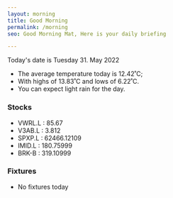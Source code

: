 ```yaml
---
layout: morning
title: Good Morning
permalink: /morning
seo: Good Morning Mat, Here is your daily briefing

---
```


<!-- weather_marker starts -->
<p>Today's date is Tuesday 31. May 2022</p><ul>
<li>The average temperature today is 12.42˚C;</li>
<li>With highs of 13.83˚C and lows of 6.22˚C.</li>
<li>You can expect light rain for the day.</li>
</ul>
<!-- weather_marker ends -->

<h3>Stocks</h3>

<!-- stocks_marker starts -->
<ul>
<li>VWRL.L : 85.67</li>
<li>V3AB.L : 3.812</li>
<li>SPXP.L : 62466.12109</li>
<li>IMID.L : 180.75999</li>
<li>BRK-B : 319.10999</li>
</ul>
<!-- stocks_marker ends -->

<h3>Fixtures</h3>

<!-- sports_marker starts -->
<ul>
<li>No fixtures today</li></ul>
<!-- sports_marker ends -->
